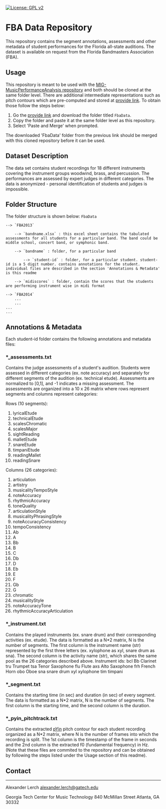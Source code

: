 [![License: GPL v2](https://img.shields.io/badge/License-GPL%20v2-blue.svg)](https://www.gnu.org/licenses/old-licenses/gpl-2.0.en.html)

# FBA Data Repository
This repository contains the segment annotations, assessments and other metadata of student performances for the Florida all-state auditions. The dataset is available on request from the Florida Bandmasters Association (FBA).

## Usage
This repository is meant to be used with the [MIG-MusicPerformanceAnalysis repository](https://github.com/GTCMT/MIG-MusicPerformanceAnalysis) and both should be cloned at the same folder level. 
There are additional intermediate representations such as pitch contours which are pre-computed and stored at [provide link](https://dummy.link). To obtain those follow the steps below:
1. Go the [provide link](https://dummy.link) and download the folder titled `FbaData`.
2. Copy the folder and paste it at the same folder level as this repository.
3. Select 'Paste and Merge' when prompted. 

The downloaded 'FbaData' folder from the previous link should be merged with this cloned repository before it can be used. 

## Dataset Description
The data set contains student recordings for 18 different instruments covering the instrument groups woodwind, brass, and percussion. The performances are assessed by expert judges in different categories. The data is anonymized - personal identification of students and judges is impossible.

## Folder Structure
The folder structure is shown below: 
`FbaData`

    --> `FBA2013` 
    
        --> `bandname.xlsx` : this excel sheet contains the tabulated assessments for all students for a particular band. The band could be middle school, concert band, or symphonic band.
        
        --> `bandname` : folder, for a particular band
        
            --> `student-id` : folder, for a particular student. student-id is a 5 digit number. contains annotations for the student. individual files are described in the section 'Annotations & Metadata' is this readme
            
        --> `midiscores` : folder, contain the scores that the students are performing instrument wise in midi format
    
    --> `FBA2014`
        ...
        ...
    ...
    ...

## Annotations & Metadata
Each student-id folder contains the following annotations and metadata files:

### *_assessments.txt
Contains the judge assessments of a student's audition. Students were assessed in different categories (ex. note accuracy) and separately for different segments of the audition (ex. technical etude). Assessments are normalized to [0,1], and -1 indicates a missing assessment. The assessments are organized into a 10 x 26 matrix where rows represent segments and columns represent categories:

Rows (10 segments):
1. lyricalEtude
2. technicalEtude
3. scalesChromatic
4. scalesMajor
5. sightReading
6. malletEtude
7. snareEtude
8. timpaniEtude
9. readingMallet
10. readingSnare

Columns (26 categories):
1. articulation
2. artistry
3. musicalityTempoStyle
4. noteAccuracy
5. rhythmicAccuracy
6. toneQuality
7. articulationStyle
8. musicalityPhrasingStyle
9. noteAccuracyConsistency
10. tempoConsistency
11. Ab
12. A
13. Bb
14. B
15. C
16. Db
17. D
18. Eb
19. E
20. F
21. Gb
22. G
23. chromatic
24. musicalityStyle
25. noteAccuracyTone
26. rhythmicAccuracyArticulation

### *_instrument.txt
Contains the played instruments (ex. snare drum) and their corresponding activities (ex. etude). The data is formatted as a N*2 matrix, N is the number of segments. The first column is the instrument name (str) represented by the first three letters (ex. xylophone as xyl, snare drum as sna). The second column is the activity name (str), which shares the same pool as the 26 categories described above. 
Instrument ids:
bcl	Bb Clarinet
tru	Trumpet
tsa 	Tenor Saxophone
flu 	Flute
axs 	Alto Saxophone
frh	French Horn
obo 	Oboe
sna	snare drum
xyl	xylophone
tim	timpani

### *_segment.txt
Contains the starting time (in sec) and duration (in sec) of every segment. The data is formatted as a N*2 matrix, N is the number of segments. The first column is the starting time, and the second column is the duration. 

### *_pyin_pitchtrack.txt
Contains the extracted [pYin](https://code.soundsoftware.ac.uk/projects/pyin) pitch contour for each student recording organized as a N*2 matrix, where N is the number of frames into which the recording is split. The 1st column is the timestamp of the frame in seconds and the 2nd column is the extracted f0 (fundamental frequency) in Hz. (Note that these files are commited to the repository and can be obtained by following the steps listed under the Usage section of this readme).

## Contact
---
Alexander Lerch
alexander.lerch@gatech.edu

Georgia Tech Center for Music Technology
840 McMillan Street
Atlanta, GA 30332
